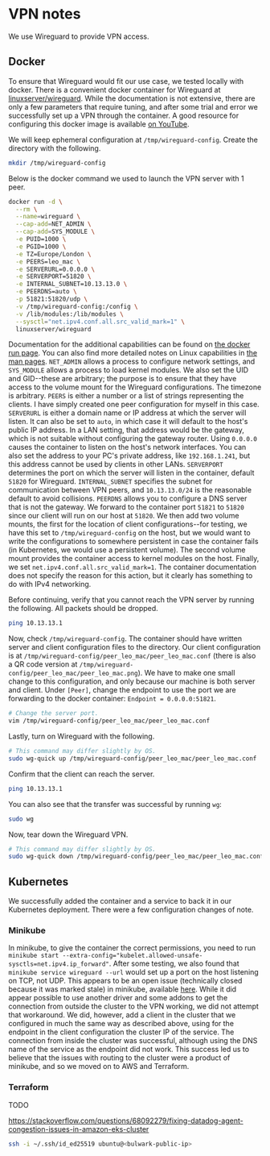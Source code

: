 # VPN notes

We use Wireguard to provide VPN access.

## Docker

To ensure that Wireguard would fit our use case, we tested locally with docker.
There is a convenient docker container for Wireguard at [linuxserver/wireguard](https://hub.docker.com/r/linuxserver/wireguard).
While the documentation is not extensive, there are only a few parameters that
require tuning, and after some trial and error we successfully set up a VPN
through the container. A good resource for configuring this docker image is
available [on YouTube](https://www.youtube.com/watch?v=GZRTnP4lyuo).

We will keep ephemeral configuration at `/tmp/wireguard-config`. Create the
directory with the following.

```bash
mkdir /tmp/wireguard-config
```

Below is the docker command we used to launch the VPN server with 1 peer.

```bash
docker run -d \
  --rm \
  --name=wireguard \
  --cap-add=NET_ADMIN \
  --cap-add=SYS_MODULE \
  -e PUID=1000 \
  -e PGID=1000 \
  -e TZ=Europe/London \
  -e PEERS=leo_mac \
  -e SERVERURL=0.0.0.0 \
  -e SERVERPORT=51820 \
  -e INTERNAL_SUBNET=10.13.13.0 \
  -e PEERDNS=auto \
  -p 51821:51820/udp \
  -v /tmp/wireguard-config:/config \
  -v /lib/modules:/lib/modules \
  --sysctl="net.ipv4.conf.all.src_valid_mark=1" \
  linuxserver/wireguard
```

Documentation for the additional capabilities can be found on [the docker run page](https://docs.docker.com/engine/reference/run/#runtime-privilege-and-linux-capabilities).
You can also find more detailed notes on Linux capabilities in [the man pages](https://man7.org/linux/man-pages/man7/capabilities.7.html).
`NET_ADMIN` allows a process to configure network settings, and `SYS_MODULE`
allows a process to load kernel modules. We also set the UID and GID--these are
arbitrary; the purpose is to ensure that they have access to the volume mount
for the Wireguard configurations. The timezone is arbitrary. `PEERS` is either
a number or a list of strings representing the clients. I have simply created
one peer configuration for myself in this case. `SERVERURL` is either a domain
name or IP address at which the server will listen. It can also be set to
`auto`, in which case it will default to the host's public IP address. In a LAN
setting, that address would be the gateway, which is not suitable without
configuring the gateway router. Using `0.0.0.0` causes the container to listen
on the host's network interfaces. You can also set the address to your PC's
private address, like `192.168.1.241`, but this address cannot be used by
clients in other LANs. `SERVERPORT` determines the port on which the server
will listen in the container, default `51820` for Wireguard. `INTERNAL_SUBNET`
specifies the subnet for communication between VPN peers, and `10.13.13.0/24`
is the reasonable default to avoid collisions. `PEERDNS` allows you to
configure a DNS server that is not the gateway. We forward to the container
port `51821` to `51820` since our client will run on our host at `51820`. We
then add two volume mounts, the first for the location of client configurations--for
testing, we have this set to `/tmp/wireguard-config` on the host, but we would
want to write the configurations to somewhere persistent in case the container
fails (in Kubernetes, we would use a persistent volume). The second volume
mount provides the container access to kernel modules on the host. Finally, we
set `net.ipv4.conf.all.src_valid_mark=1`. The container documentation does not
specify the reason for this action, but it clearly has something to do with
IPv4 networking.

Before continuing, verify that you cannot reach the VPN server by running the
following. All packets should be dropped.

```bash
ping 10.13.13.1
```

Now, check `/tmp/wireguard-config`. The container should have written server
and client configuration files to the directory. Our client configuration is
at `/tmp/wireguard-config/peer_leo_mac/peer_leo_mac.conf` (there is also a QR
code version at `/tmp/wireguard-config/peer_leo_mac/peer_leo_mac.png`). We have
to make one small change to this configuration, and only because our machine is
both server and client. Under `[Peer]`, change the endpoint to use the port we
are forwarding to the docker container: `Endpoint = 0.0.0.0:51821`.

```bash
# Change the server port.
vim /tmp/wireguard-config/peer_leo_mac/peer_leo_mac.conf
```

Lastly, turn on Wireguard with the following.

```bash
# This command may differ slightly by OS.
sudo wg-quick up /tmp/wireguard-config/peer_leo_mac/peer_leo_mac.conf
```

Confirm that the client can reach the server.

```bash
ping 10.13.13.1
```

You can also see that the transfer was successful by running `wg`:

```bash
sudo wg
```

Now, tear down the Wireguard VPN.

```bash
# This command may differ slightly by OS.
sudo wg-quick down /tmp/wireguard-config/peer_leo_mac/peer_leo_mac.conf
```

## Kubernetes

We successfully added the container and a service to back it in our Kubernetes
deployment. There were a few configuration changes of note.

### Minikube

In minikube, to give the container the correct permissions, you need to run
`minikube start --extra-config="kubelet.allowed-unsafe-sysctls=net.ipv4.ip_forward"`.
After some testing, we also found that `minikube service wireguard --url` would
set up a port on the host listening on TCP, not UDP. This appears to be an open
issue (technically closed because it was marked stale) in minikube, available
[here](https://github.com/kubernetes/minikube/issues/12362). While it did
appear possible to use another driver and some addons to get the connection
from outside the cluster to the VPN working, we did not attempt that
workaround. We did, however, add a client in the cluster that we configured in
much the same way as described above, using for the endpoint in the client
configuration the cluster IP of the service. The connection from inside the
cluster was successful, although using the DNS name of the service as the
endpoint did not work. This success led us to believe that the issues with
routing to the cluster were a product of minikube, and so we moved on to AWS
and Terraform.

### Terraform

TODO

https://stackoverflow.com/questions/68092279/fixing-datadog-agent-congestion-issues-in-amazon-eks-cluster


```bash
ssh -i ~/.ssh/id_ed25519 ubuntu@<bulwark-public-ip>
```